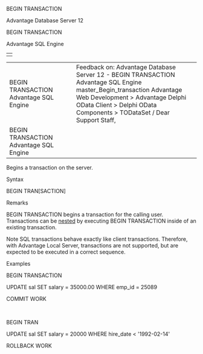 BEGIN TRANSACTION




Advantage Database Server 12  

BEGIN TRANSACTION

Advantage SQL Engine

|  |
| --- |
|  |

|  |  |  |  |  |
| --- | --- | --- | --- | --- |
| BEGIN TRANSACTION  Advantage SQL Engine |  |  | Feedback on: Advantage Database Server 12 - BEGIN TRANSACTION Advantage SQL Engine master\_Begin\_transaction Advantage Web Development > Advantage Delphi OData Client > Delphi OData Components > TODataSet / Dear Support Staff, |  |
| BEGIN TRANSACTION  Advantage SQL Engine |  |  |  |  |

Begins a transaction on the server.

Syntax

BEGIN TRAN[SACTION]

Remarks

BEGIN TRANSACTION begins a transaction for the calling user. Transactions can be [nested](master_nesting_transactions.htm) by executing BEGIN TRANSACTION inside of an existing transaction.

Note SQL transactions behave exactly like client transactions. Therefore, with Advantage Local Server, transactions are not supported, but are expected to be executed in a correct sequence.

Examples

BEGIN TRANSACTION

UPDATE sal SET salary = 35000.00 WHERE emp\_id = 25089

COMMIT WORK

 

BEGIN TRAN

UPDATE sal SET salary = 20000 WHERE hire\_date < '1992-02-14'

ROLLBACK WORK